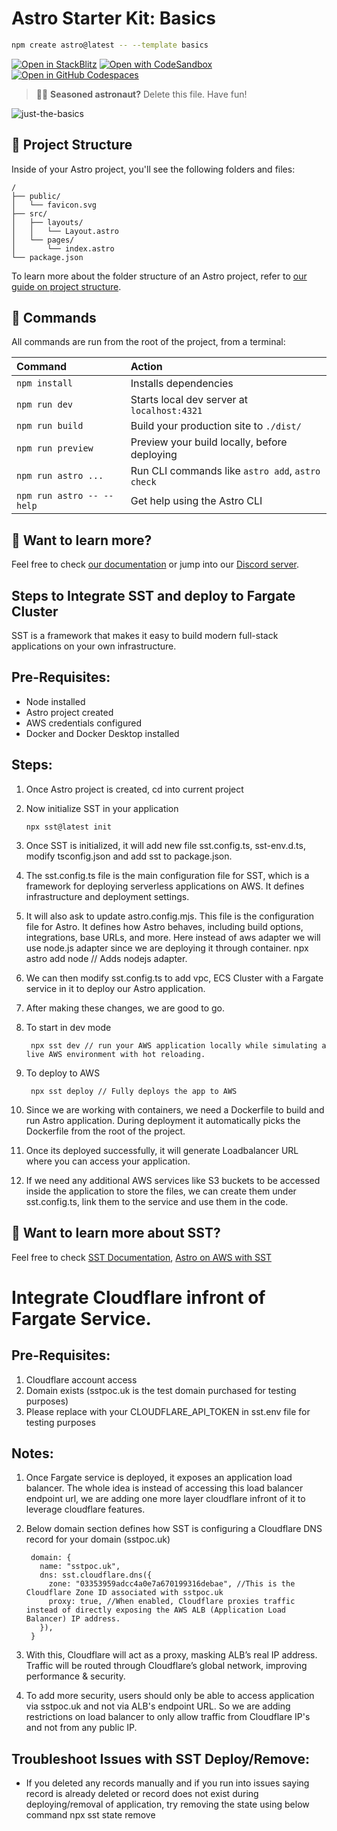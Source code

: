 # Astro Starter Kit: Basics

```sh
npm create astro@latest -- --template basics
```

[![Open in StackBlitz](https://developer.stackblitz.com/img/open_in_stackblitz.svg)](https://stackblitz.com/github/withastro/astro/tree/latest/examples/basics)
[![Open with CodeSandbox](https://assets.codesandbox.io/github/button-edit-lime.svg)](https://codesandbox.io/p/sandbox/github/withastro/astro/tree/latest/examples/basics)
[![Open in GitHub Codespaces](https://github.com/codespaces/badge.svg)](https://codespaces.new/withastro/astro?devcontainer_path=.devcontainer/basics/devcontainer.json)

> 🧑‍🚀 **Seasoned astronaut?** Delete this file. Have fun!

![just-the-basics](https://github.com/withastro/astro/assets/2244813/a0a5533c-a856-4198-8470-2d67b1d7c554)

## 🚀 Project Structure

Inside of your Astro project, you'll see the following folders and files:

```text
/
├── public/
│   └── favicon.svg
├── src/
│   ├── layouts/
│   │   └── Layout.astro
│   └── pages/
│       └── index.astro
└── package.json
```

To learn more about the folder structure of an Astro project, refer to [our guide on project structure](https://docs.astro.build/en/basics/project-structure/).

## 🧞 Commands

All commands are run from the root of the project, from a terminal:

| Command                   | Action                                           |
| :------------------------ | :----------------------------------------------- |
| `npm install`             | Installs dependencies                            |
| `npm run dev`             | Starts local dev server at `localhost:4321`      |
| `npm run build`           | Build your production site to `./dist/`          |
| `npm run preview`         | Preview your build locally, before deploying     |
| `npm run astro ...`       | Run CLI commands like `astro add`, `astro check` |
| `npm run astro -- --help` | Get help using the Astro CLI                     |

## 👀 Want to learn more?

Feel free to check [our documentation](https://docs.astro.build) or jump into our [Discord server](https://astro.build/chat).

## Steps to Integrate SST and deploy to Fargate Cluster

SST is a framework that makes it easy to build modern full-stack applications on your own infrastructure.

Pre-Requisites:
---------------
- Node installed
- Astro project created
- AWS credentials configured
- Docker and Docker Desktop installed

Steps:
------
1. Once Astro project is created, cd into current project
2.  Now initialize SST in your application
        
        npx sst@latest init
3. Once SST is initialized, it will add new file sst.config.ts, sst-env.d.ts, modify tsconfig.json and add sst to package.json.
4. The sst.config.ts file is the main configuration file for SST, which is a framework for deploying serverless applications on AWS. It defines infrastructure and deployment settings.
5. It will also ask to update astro.config.mjs. This file is the configuration file for Astro. It defines how Astro behaves, including build options, integrations, base URLs, and more. Here instead of aws adapter we will use node.js adapter since we are deploying it through container.
    npx astro add node // Adds nodejs adapter.
6. We can then modify sst.config.ts to add vpc, ECS Cluster with a Fargate service in it to deploy our Astro application. 
7. After making these changes, we are good to go.
8. To start in dev mode
        
        npx sst dev // run your AWS application locally while simulating a live AWS environment with hot reloading.
9. To deploy to AWS
        
        npx sst deploy // Fully deploys the app to AWS 
10. Since we are working with containers, we need a Dockerfile to build and run Astro application. During deployment it automatically picks the Dockerfile from the root of the project.
11. Once its deployed successfully, it will generate Loadbalancer URL where you can access your application.
12. If we need any additional AWS services like S3 buckets to be accessed inside the application to store the files, we can create them under sst.config.ts, link them to the service and use them in the code.

## 👀 Want to learn more about SST?

Feel free to check [SST Documentation](https://sst.dev/docs), [Astro on AWS with SST](https://sst.dev/docs/start/aws/astro)

# Integrate Cloudflare infront of Fargate Service.

Pre-Requisites:
---------------
1. Cloudflare account access
2. Domain exists (sstpoc.uk is the test domain purchased for testing purposes)
3. Please replace with your CLOUDFLARE_API_TOKEN in sst.env file for testing purposes

Notes:
------
1. Once Fargate service is deployed, it exposes an application load balancer. The whole idea is instead of accessing this load balancer endpoint url, we are adding one more layer cloudflare infront of it to leverage cloudflare features.
2. Below domain section defines how SST is configuring a Cloudflare DNS record for your domain (sstpoc.uk)   
        
        domain: {
          name: "sstpoc.uk",
          dns: sst.cloudflare.dns({
            zone: "03353959adcc4a0e7a670199316debae", //This is the Cloudflare Zone ID associated with sstpoc.uk
            proxy: true, //When enabled, Cloudflare proxies traffic instead of directly exposing the AWS ALB (Application Load Balancer) IP address.
          }),
        }
3. With this, Cloudflare will act as a proxy, masking ALB’s real IP address. Traffic will be routed through Cloudflare’s global network, improving performance & security.
4. To add more security, users should only be able to access application via sstpoc.uk and not via ALB's endpoint URL. So we are adding restrictions on load balancer to only allow traffic from Cloudflare IP's and not from any public IP.

Troubleshoot Issues with SST Deploy/Remove:
-------------------------------------------
- If you deleted any records manually and if you run into issues saying record is already deleted or record does not exist during deploying/removal of application, try removing the state using below command
        npx sst state remove <TargetToDelete>